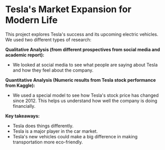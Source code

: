 # Tesla's Market Expansion for Modern Life
This project explores Tesla's success and its upcoming electric vehicles. We used two different types of research:

**Qualitative Analysis (from different prospectives from social media and academic report):**

* We looked at social media to see what people are saying about Tesla and how they feel about the company.

**Quantitative Analysis (Numeric results from Tesla stock performance from Kaggle):**

*  We used a special model to see how Tesla's stock price has changed since 2012. This helps us understand how well the company is doing financially.

**Key takeaways:**

* Tesla does things differently.
* Tesla is a major player in the car market.
* Tesla's new vehicles could make a big difference in making transportation more eco-friendly.
